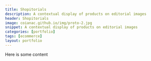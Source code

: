 ```yaml
---
title: Shopitorials
description: A contextual display of products on editorial images
header: Shopitorials
image: coianac.github.io/img/proto-2.jpg
snippet: A contextual display of products on editorial images
categories: [portfolio]
tags: [ecommerce]
layout: portfolio
---
```


Here is some content
